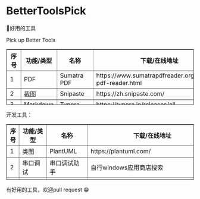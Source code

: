 # BetterToolsPick

🚀好用的工具

Pick up Better Tools 



<table border="1" cellspacing="0" width="50%" height="150">
  <tr>
    <th>序号</th>
    <th>功能/类型</th>
    <th>名称</th>
    <th>下载/在线地址</th>
    <th>支持平台</th>
  </tr>
  <tr>
    <td rowspan="1">1</td>
    <td>PDF</td>
    <td>Sumatra PDF</td>
    <td>https://www.sumatrapdfreader.org/free-pdf-reader.html</td>
    <td>win</td>
  </tr>
  <tr>
    <td rowspan="1">2</td>
    <td>截图</td>
    <td>Snipaste</td>
    <td>https://zh.snipaste.com/</td>
    <td>win,mac</td>
  </tr>
  </tr>
  <tr>
    <td rowspan="1">3</td>
    <td>Markdown</td>
    <td>Typora</td>
    <td>https://typora.io/releases/all</td>
    <td>win,mac</td>
  </tr>
  </tr>
  <tr>
    <td rowspan="1">4</td>
    <td>图床</td>
    <td>imgur</td>
    <td>https://imgur.com/upload</td>
    <td>web</td>
  </tr>
  </tr>
  <tr>
    <td rowspan="1">5</td>
    <td>流程图</td>
    <td>draw.io</td>
    <td>https://www.diagrams.net/</td>
    <td>all</td>
  </tr>
  <tr>
    <td rowspan="1">6</td>
    <td>卸载工具</td>
    <td>geek uninstaller</td>
    <td>https://geekuninstaller.com/</td>
    <td>win</td>
  </tr>
  <tr>
    <td rowspan="1">7</td>
    <td>文件搜索</td>
    <td>Listary</td>
    <td>https://www.listary.com/download</td>
    <td>win</td>
  </tr>
  <tr>
    <td rowspan="1">8</td>
    <td>文件互传</td>
    <td>LANDDrop</td>
    <td>https://github.com/LANDrop/LANDrop</td>
    <td>all</td>
  </tr>
  <tr>
    <td rowspan="1">9</td>
    <td>思维导图/脑图</td>
    <td>石墨文档</td>
    <td>https://shimo.im/</td>
    <td>web</td>
  </tr>
  <tr>
    <td rowspan="1">10</td>
    <td>文件同步/共享</td>
    <td>Resilio Sync(原BitTorrent Sync)</td>
    <td>https://www.resilio.com/</td>
    <td>all</td>
  </tr>
  <tr>
    <td rowspan="1">11</td>
    <td>下载工具</td>
    <td>Internet Download Manager</td>
    <td>https://www.internetdownloadmanager.com/</td>
    <td>win</td>
  </tr>
  <tr>
    <td rowspan="1">12</td>
    <td>磁力种子下载</td>
    <td>qBittorrent</td>
    <td>https://www.qbittorrent.org/</td>
    <td>all</td>
  </tr>
  <tr>
    <td rowspan="1">13</td>
    <td>听音乐</td>
    <td>Listen 1</td>
    <td>https://listen1.github.io/listen1/</td>
    <td>all</td>
  </tr>
</table>






开发工具：

<table border="1" cellspacing="0" width="50%" height="150">
  <tr>
    <th>序号</th>
    <th>功能/类型</th>
    <th>名称</th>
    <th>下载/在线地址</th>
    <th>支持平台</th>
  </tr>
  <tr>
    <td rowspan="1">1</td>
    <td>类图</td>
    <td>PlantUML</td>
    <td>https://plantuml.com/</td>
    <td></td>
  </tr>
  <tr>
    <td rowspan="1">2</td>
    <td>串口调试</td>
    <td>串口调试助手</td>
    <td>自行windows应用商店搜索</td>
    <td>win</td>
  </tr>
  </tr>
  <tr>
    <td rowspan="1">3</td>
    <td>算hash</td>
    <td>HashCalc</td>
    <td>https://www.slavasoft.com/hashcalc/</td>
    <td>win</td>
  </tr>
  </tr>
  <tr>
    <td rowspan="1">4</td>
    <td>jar&apk反编译</td>
    <td>Jadx</td>
    <td>https://github.com/skylot/jadx</td>
    <td>web</td>
  </tr>
  </tr>
  <tr>
    <td rowspan="1">5</td>
    <td>SQLite数据库</td>
    <td>SQLite Expert Professional 3</td>
    <td>http://www.sqliteexpert.com/download.html</td>
    <td>win</td>
  </tr>
  <tr>
    <td rowspan="1">6</td>
    <td>终端工具</td>
    <td>Tabby</td>
      <td><a href="https://github.com/Eugeny/tabby">https://github.com/Eugeny/tabby</a></td>
    <td>win,mac</td>
  </tr>
</table>





有好用的工具，欢迎pull request 😁



